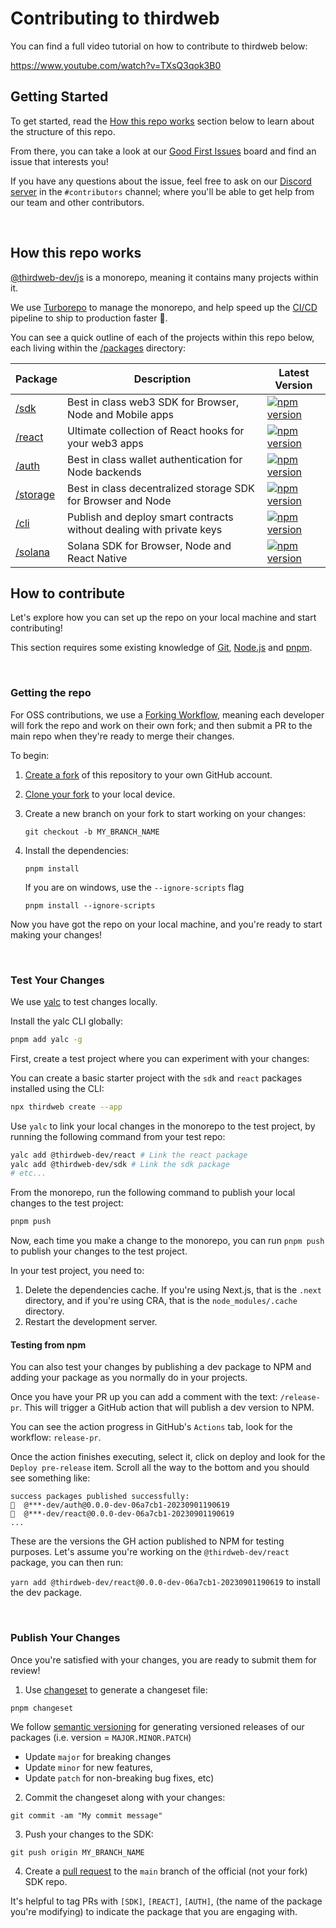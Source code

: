# Contributing to thirdweb

You can find a full video tutorial on how to contribute to thirdweb below:

https://www.youtube.com/watch?v=TXsQ3qok3B0

## Getting Started

To get started, read the [How this repo works](#how-this-repo-works) section below to learn about the structure of this repo.

From there, you can take a look at our [Good First Issues](https://github.com/thirdweb-dev/js/labels/good%20first%20issue) board and find an issue that interests you!

If you have any questions about the issue, feel free to ask on our [Discord server](https://discord.gg/thirdweb) in the `#contributors` channel; where you'll be able to get help from our team and other contributors.

<br/>

## How this repo works

[@thirdweb-dev/js](https://github.com/thirdweb-dev/js) is a monorepo, meaning it contains many projects within it.

We use [Turborepo](https://turborepo.org/docs/getting-started) to manage the monorepo, and help speed up the [CI/CD](https://www.atlassian.com/continuous-delivery/principles/continuous-integration-vs-delivery-vs-deployment) pipeline to ship to production faster 🚢.

You can see a quick outline of each of the projects within this repo below, each living within the [/packages](/packages) directory:

| Package                        | Description                                                          | Latest Version                                                                                                                                                                   |
| ------------------------------ | -------------------------------------------------------------------- | -------------------------------------------------------------------------------------------------------------------------------------------------------------------------------- |
| [/sdk](./packages/sdk)         | Best in class web3 SDK for Browser, Node and Mobile apps             | <a href="https://www.npmjs.com/package/@thirdweb-dev/sdk"><img src="https://img.shields.io/npm/v/@thirdweb-dev/sdk?color=red&label=npm&logo=npm" alt="npm version"/></a>         |
| [/react](./packages/react)     | Ultimate collection of React hooks for your web3 apps                | <a href="https://www.npmjs.com/package/@thirdweb-dev/react"><img src="https://img.shields.io/npm/v/@thirdweb-dev/react?color=red&label=npm&logo=npm" alt="npm version"/></a>     |
| [/auth](./packages/auth)       | Best in class wallet authentication for Node backends                | <a href="https://www.npmjs.com/package/@thirdweb-dev/auth"><img src="https://img.shields.io/npm/v/@thirdweb-dev/auth?color=red&label=npm&logo=npm" alt="npm version"/></a>       |
| [/storage](./packages/storage) | Best in class decentralized storage SDK for Browser and Node         | <a href="https://www.npmjs.com/package/@thirdweb-dev/storage"><img src="https://img.shields.io/npm/v/@thirdweb-dev/storage?color=red&label=npm&logo=npm" alt="npm version"/></a> |
| [/cli](./packages/cli)         | Publish and deploy smart contracts without dealing with private keys | <a href="https://www.npmjs.com/package/thirdweb"><img src="https://img.shields.io/npm/v/thirdweb?color=red&label=npm&logo=npm" alt="npm version"/></a>                           |
| [/solana](./packages/solana)   | Solana SDK for Browser, Node and React Native                        | <a href="https://www.npmjs.com/package/@thirdweb-dev/solana"><img src="https://img.shields.io/npm/v/@thirdweb-dev/solana?color=red&label=npm&logo=npm" alt="npm version"/></a>   |

## How to contribute

Let's explore how you can set up the repo on your local machine and start contributing!

This section requires some existing knowledge of [Git](https://git-scm.com/), [Node.js](https://nodejs.org/en/) and [pnpm](https://pnpm.io/).

<br/>

### Getting the repo

For OSS contributions, we use a [Forking Workflow](https://www.atlassian.com/git/tutorials/comparing-workflows/forking-workflow), meaning each developer will fork the repo and work on their own fork; and then submit a PR to the main repo when they're ready to merge their changes.

To begin:

1. [Create a fork](https://github.com/thirdweb-dev/js/fork) of this repository to your own GitHub account.

2. [Clone your fork](https://help.github.com/articles/cloning-a-repository/) to your local device.

3. Create a new branch on your fork to start working on your changes:

   ```
   git checkout -b MY_BRANCH_NAME
   ```

4. Install the dependencies:
   ```
   pnpm install
   ```
   If you are on windows, use the `--ignore-scripts` flag
   ```
   pnpm install --ignore-scripts
   ```

Now you have got the repo on your local machine, and you're ready to start making your changes!

<br/>

### Test Your Changes

We use [yalc](https://github.com/wclr/yalc) to test changes locally.

Install the yalc CLI globally:

```bash
pnpm add yalc -g
```

First, create a test project where you can experiment with your changes:

You can create a basic starter project with the `sdk` and `react` packages installed using the CLI:

```bash
npx thirdweb create --app
```

Use `yalc` to link your local changes in the monorepo to the test project, by running the following command from your test repo:

```bash
yalc add @thirdweb-dev/react # Link the react package
yalc add @thirdweb-dev/sdk # Link the sdk package
# etc...
```

From the monorepo, run the following command to publish your local changes to the test project:

```bash
pnpm push
```

Now, each time you make a change to the monorepo, you can run `pnpm push` to publish your changes to the test project.

In your test project, you need to:

1. Delete the dependencies cache. If you're using Next.js, that is the `.next` directory, and if you're using CRA, that is the `node_modules/.cache` directory.
2. Restart the development server.

#### Testing from npm

You can also test your changes by publishing a dev package to NPM and adding your package as you normally do in your projects.

Once you have your PR up you can add a comment with the text: `/release-pr`. This will trigger a GitHub action that will publish a dev version to NPM.

You can see the action progress in GitHub's `Actions` tab, look for the workflow: `release-pr`.

Once the action finishes executing, select it, click on deploy and look for the `Deploy pre-release` item. Scroll all the way to the bottom and you should see something like:

```
success packages published successfully:
🦋  @***-dev/auth@0.0.0-dev-06a7cb1-20230901190619
🦋  @***-dev/react@0.0.0-dev-06a7cb1-20230901190619
...
```

These are the versions the GH action published to NPM for testing purposes. Let's assume you're working on the `@thirdweb-dev/react` package, you can then run:

`yarn add @thirdweb-dev/react@0.0.0-dev-06a7cb1-20230901190619` to install the dev package.

<br/>

### Publish Your Changes

Once you're satisfied with your changes, you are ready to submit them for review!

1. Use [changeset](https://github.com/changesets/changesets) to generate a changeset file:

```
pnpm changeset
```

We follow [semantic versioning](https://semver.org/) for generating versioned releases of our packages (i.e. version = `MAJOR.MINOR.PATCH`)

- Update `major` for breaking changes
- Update `minor` for new features,
- Update `patch` for non-breaking bug fixes, etc)

2. Commit the changeset along with your changes:

```
git commit -am "My commit message"
```

3. Push your changes to the SDK:

```
git push origin MY_BRANCH_NAME
```

4. Create a [pull request](https://www.atlassian.com/git/tutorials/making-a-pull-request) to the `main` branch of the official (not your fork) SDK repo.

It's helpful to tag PRs with `[SDK]`, `[REACT]`, `[AUTH]`, (the name of the package you're modifying) to indicate the package that you are engaging with.
